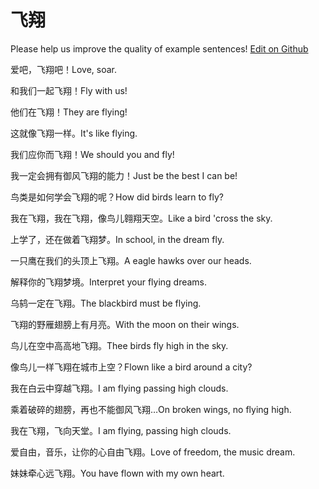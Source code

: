 # 飞翔

Please help us improve the quality of example sentences! [Edit on Github](https://github.com/jiyushe/jiyu-example-sentence-source/blob/main/chinese/feixiang.md)

<p><span class="chinese">爱吧，飞翔吧！</span><span class="english">Love, soar.</span></p>

<p><span class="chinese">和我们一起飞翔！</span><span class="english">Fly with us!</span></p>

<p><span class="chinese">他们在飞翔！</span><span class="english">They are flying!</span></p>

<p><span class="chinese">这就像飞翔一样。</span><span class="english">It's like flying.</span></p>

<p><span class="chinese">我们应你而飞翔！</span><span class="english">We should you and fly!</span></p>

<p><span class="chinese">我一定会拥有御风飞翔的能力！</span><span class="english">Just be the best I can be!</span></p>

<p><span class="chinese">鸟类是如何学会飞翔的呢？</span><span class="english">How did birds learn to fly?</span></p>

<p><span class="chinese">我在飞翔，我在飞翔，像鸟儿翱翔天空。</span><span class="english">Like a bird 'cross the sky.</span></p>

<p><span class="chinese">上学了，还在做着飞翔梦。</span><span class="english">In school, in the dream fly.</span></p>

<p><span class="chinese">一只鹰在我们的头顶上飞翔。</span><span class="english">A eagle hawks over our heads.</span></p>

<p><span class="chinese">解释你的飞翔梦境。</span><span class="english">Interpret your flying dreams.</span></p>

<p><span class="chinese">乌鸫一定在飞翔。</span><span class="english">The blackbird must be flying.</span></p>

<p><span class="chinese">飞翔的野雁翅膀上有月亮。</span><span class="english">With the moon on their wings.</span></p>

<p><span class="chinese">鸟儿在空中高高地飞翔。</span><span class="english">Thee birds fly high in the sky.</span></p>

<p><span class="chinese">像鸟儿一样飞翔在城市上空？</span><span class="english">Flown like a bird around a city?</span></p>

<p><span class="chinese">我在白云中穿越飞翔。</span><span class="english">I am flying passing high clouds.</span></p>

<p><span class="chinese">乘着破碎的翅膀，再也不能御风飞翔…</span><span class="english">On broken wings, no flying high.</span></p>

<p><span class="chinese">我在飞翔，飞向天堂。</span><span class="english">I am flying, passing high clouds.</span></p>

<p><span class="chinese">爱自由，音乐，让你的心自由飞翔。</span><span class="english">Love of freedom, the music dream.</span></p>

<p><span class="chinese">妹妹牵心远飞翔。</span><span class="english">You have flown with my own heart.</span></p>

